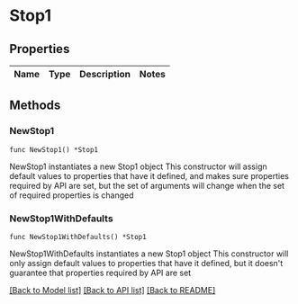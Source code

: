 # Stop1

## Properties

Name | Type | Description | Notes
------------ | ------------- | ------------- | -------------

## Methods

### NewStop1

`func NewStop1() *Stop1`

NewStop1 instantiates a new Stop1 object
This constructor will assign default values to properties that have it defined,
and makes sure properties required by API are set, but the set of arguments
will change when the set of required properties is changed

### NewStop1WithDefaults

`func NewStop1WithDefaults() *Stop1`

NewStop1WithDefaults instantiates a new Stop1 object
This constructor will only assign default values to properties that have it defined,
but it doesn't guarantee that properties required by API are set


[[Back to Model list]](../README.md#documentation-for-models) [[Back to API list]](../README.md#documentation-for-api-endpoints) [[Back to README]](../README.md)



